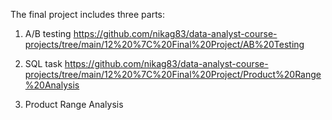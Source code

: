 The final project includes three parts:

1. A/B testing
   https://github.com/nikag83/data-analyst-course-projects/tree/main/12%20%7C%20Final%20Project/AB%20Testing

3. SQL task
   https://github.com/nikag83/data-analyst-course-projects/tree/main/12%20%7C%20Final%20Project/Product%20Range%20Analysis
   
5. Product Range Analysis
